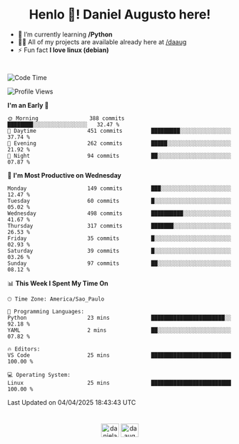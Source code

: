 <h1 align="center">Henlo 👋! Daniel Augusto here!</h1>

- 🌱 I’m currently learning **/Python**
- 👨‍💻 All of my projects are available already here at [/daaug](https://github.com/daaug)
- ⚡ Fun fact **I love linux (debian)**
<h1></h1>

<!--START_SECTION:waka-->
![Code Time](http://img.shields.io/badge/Code%20Time-49%20hrs%2048%20mins-blue)

![Profile Views](http://img.shields.io/badge/Profile%20Views-0-blue)

**I'm an Early 🐤** 

```text
🌞 Morning                388 commits         ████████░░░░░░░░░░░░░░░░░   32.47 % 
🌆 Daytime                451 commits         █████████░░░░░░░░░░░░░░░░   37.74 % 
🌃 Evening                262 commits         █████░░░░░░░░░░░░░░░░░░░░   21.92 % 
🌙 Night                  94 commits          ██░░░░░░░░░░░░░░░░░░░░░░░   07.87 % 
```
📅 **I'm Most Productive on Wednesday** 

```text
Monday                   149 commits         ███░░░░░░░░░░░░░░░░░░░░░░   12.47 % 
Tuesday                  60 commits          █░░░░░░░░░░░░░░░░░░░░░░░░   05.02 % 
Wednesday                498 commits         ██████████░░░░░░░░░░░░░░░   41.67 % 
Thursday                 317 commits         ███████░░░░░░░░░░░░░░░░░░   26.53 % 
Friday                   35 commits          █░░░░░░░░░░░░░░░░░░░░░░░░   02.93 % 
Saturday                 39 commits          █░░░░░░░░░░░░░░░░░░░░░░░░   03.26 % 
Sunday                   97 commits          ██░░░░░░░░░░░░░░░░░░░░░░░   08.12 % 
```


📊 **This Week I Spent My Time On** 

```text
🕑︎ Time Zone: America/Sao_Paulo

💬 Programming Languages: 
Python                   23 mins             ███████████████████████░░   92.18 % 
YAML                     2 mins              ██░░░░░░░░░░░░░░░░░░░░░░░   07.82 % 

🔥 Editors: 
VS Code                  25 mins             █████████████████████████   100.00 % 

💻 Operating System: 
Linux                    25 mins             █████████████████████████   100.00 % 
```


 Last Updated on 04/04/2025 18:43:43 UTC
<!--END_SECTION:waka-->

<h1></h1>
<p align="center">
<a href="https://linkedin.com/in/danielaug" target="blank"><img align="center" src="https://raw.githubusercontent.com/rahuldkjain/github-profile-readme-generator/master/src/images/icons/Social/linked-in-alt.svg" alt="danielaug" height="30" width="40" /></a> 
<a href="https://www.hackerrank.com/daaug" target="blank"><img align="center" src="https://raw.githubusercontent.com/rahuldkjain/github-profile-readme-generator/master/src/images/icons/Social/hackerrank.svg" alt="daaug" height="30" width="40" /></a>
</p>
